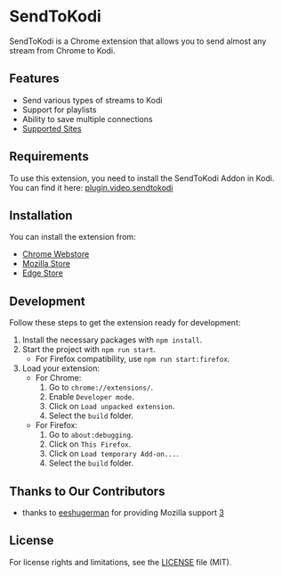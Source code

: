 # SendToKodi

SendToKodi is a Chrome extension that allows you to send almost any stream from Chrome to Kodi.

## Features

- Send various types of streams to Kodi
- Support for playlists
- Ability to save multiple connections
- [Supported Sites](https://rg3.github.io/youtube-dl/supportedsites.html)

## Requirements

To use this extension, you need to install the SendToKodi Addon in Kodi. You can find it here: [plugin.video.sendtokodi](https://github.com/firsttris/plugin.video.sendtokodi)

## Installation

You can install the extension from:
- [Chrome Webstore](https://chrome.google.com/webstore/detail/sendtokodi/gbcpfpcacakaadapjcdchbdmdnfbnbaf)
- [Mozilla Store](https://addons.mozilla.org/firefox/addon/sendtokodi/)
- [Edge Store](https://microsoftedge.microsoft.com/addons/detail/sendtokodi/cfaaejdnkempodfadjkjfblimmakeaij)

## Development

Follow these steps to get the extension ready for development:

1. Install the necessary packages with `npm install`.
2. Start the project with `npm run start`.
   - For Firefox compatibility, use `npm run start:firefox`.
3. Load your extension:
   - For Chrome:
     1. Go to `chrome://extensions/`.
     2. Enable `Developer mode`.
     3. Click on `Load unpacked extension`.
     4. Select the `build` folder.
   - For Firefox:
     1. Go to `about:debugging`.
     2. Click on `This Firefox`.
     3. Click on `Load temporary Add-on...`.
     4. Select the `build` folder.

## Thanks to Our Contributors

- thanks to [eeshugerman](https://github.com/eeshugerman) for providing Mozilla support [3](https://github.com/firsttris/chrome.sendtokodi/pull/3)

## License

For license rights and limitations, see the [LICENSE](LICENSE.md) file (MIT).
